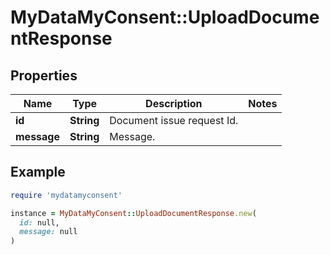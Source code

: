 # MyDataMyConsent::UploadDocumentResponse

## Properties

| Name | Type | Description | Notes |
| ---- | ---- | ----------- | ----- |
| **id** | **String** | Document issue request Id. |  |
| **message** | **String** | Message. |  |

## Example

```ruby
require 'mydatamyconsent'

instance = MyDataMyConsent::UploadDocumentResponse.new(
  id: null,
  message: null
)
```

